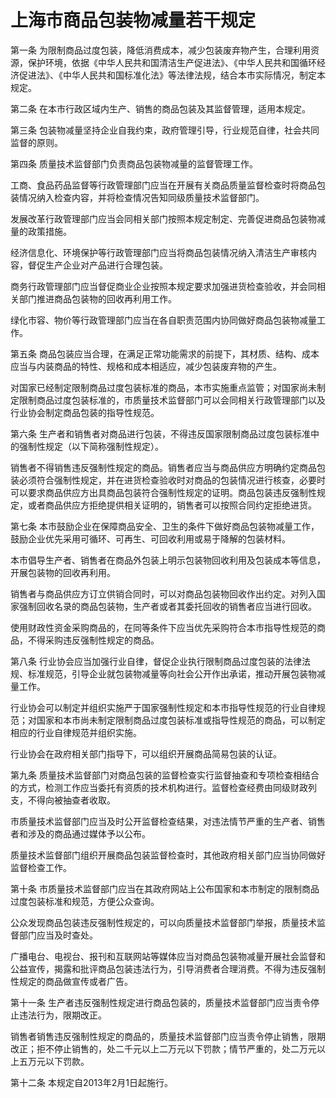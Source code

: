 # 上海市商品包装物减量若干规定

<!-- INFO END -->

第一条 为限制商品过度包装，降低消费成本，减少包装废弃物产生，合理利用资源，保护环境，依据《中华人民共和国清洁生产促进法》、《中华人民共和国循环经济促进法》、《中华人民共和国标准化法》等法律法规，结合本市实际情况，制定本规定。

第二条 在本市行政区域内生产、销售的商品包装及其监督管理，适用本规定。

第三条 包装物减量坚持企业自我约束，政府管理引导，行业规范自律，社会共同监督的原则。

第四条 质量技术监督部门负责商品包装物减量的监督管理工作。

工商、食品药品监督等行政管理部门应当在开展有关商品质量监督检查时将商品包装情况纳入检查内容，并将检查情况告知同级质量技术监督部门。

发展改革行政管理部门应当会同相关部门按照本规定制定、完善促进商品包装物减量的政策措施。

经济信息化、环境保护等行政管理部门应当将商品包装情况纳入清洁生产审核内容，督促生产企业对产品进行合理包装。

商务行政管理部门应当督促商业企业按照本规定要求加强进货检查验收，并会同相关部门推进商品包装物的回收再利用工作。

绿化市容、物价等行政管理部门应当在各自职责范围内协同做好商品包装物减量工作。

第五条 商品包装应当合理，在满足正常功能需求的前提下，其材质、结构、成本应当与内装商品的特性、规格和成本相适应，减少包装废弃物的产生。

对国家已经制定限制商品过度包装标准的商品，本市实施重点监管；对国家尚未制定限制商品过度包装标准的，市质量技术监督部门可以会同相关行政管理部门以及行业协会制定商品包装的指导性规范。

第六条 生产者和销售者对商品进行包装，不得违反国家限制商品过度包装标准中的强制性规定（以下简称强制性规定）。

销售者不得销售违反强制性规定的商品。销售者应当与商品供应方明确约定商品包装必须符合强制性规定，并在进货检查验收时对商品的包装情况进行核查，必要时可以要求商品供应方出具商品包装符合强制性规定的证明。商品包装违反强制性规定，或者商品供应方拒绝提供相关证明的，销售者可以按照合同约定拒绝进货。

第七条 本市鼓励企业在保障商品安全、卫生的条件下做好商品包装物减量工作，鼓励企业优先采用可循环、可再生、可回收利用或易于降解的包装材料。

本市倡导生产者、销售者在商品外包装上明示包装物回收利用及包装成本等信息，开展包装物的回收再利用。

销售者与商品供应方订立供销合同时，可以对商品包装物回收作出约定。对列入国家强制回收名录的商品包装物，生产者或者其委托回收的销售者应当进行回收。

使用财政性资金采购商品的，在同等条件下应当优先采购符合本市指导性规范的商品，不得采购违反强制性规定的商品。

第八条 行业协会应当加强行业自律，督促企业执行限制商品过度包装的法律法规、标准规范，引导企业就包装物减量等向社会公开作出承诺，推动开展包装物减量工作。

行业协会可以制定并组织实施严于国家强制性规定和本市指导性规范的行业自律规范；对国家和本市尚未制定限制商品过度包装标准或指导性规范的商品，可以制定相应的行业自律规范并组织实施。

行业协会在政府相关部门指导下，可以组织开展商品简易包装的认证。

第九条 质量技术监督部门对商品包装的监督检查实行监督抽查和专项检查相结合的方式，检测工作应当委托有资质的技术机构进行。监督检查经费由同级财政列支，不得向被抽查者收取。

市质量技术监督部门应当及时公开监督检查结果，对违法情节严重的生产者、销售者和涉及的商品通过媒体予以公布。

质量技术监督部门组织开展商品包装监督检查时，其他政府相关部门应当协同做好监督检查工作。

第十条 市质量技术监督部门应当在其政府网站上公布国家和本市制定的限制商品过度包装标准和规范，方便公众查询。

公众发现商品包装违反强制性规定的，可以向质量技术监督部门举报，质量技术监督部门应当及时查处。

广播电台、电视台、报刊和互联网站等媒体应当对商品包装物减量开展社会监督和公益宣传，揭露和批评商品包装违法行为，引导消费者合理消费。不得为违反强制性规定的商品做宣传或者广告。

第十一条 生产者违反强制性规定进行商品包装的，质量技术监督部门应当责令停止违法行为，限期改正。

销售者销售违反强制性规定的商品的，质量技术监督部门应当责令停止销售，限期改正；拒不停止销售的，处二千元以上二万元以下罚款；情节严重的，处二万元以上五万元以下罚款。

第十二条 本规定自2013年2月1日起施行。

